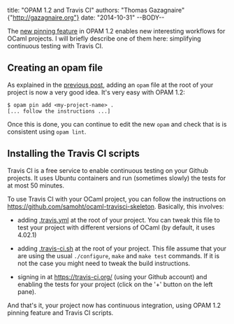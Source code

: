 title: "OPAM 1.2 and Travis CI"
authors: "Thomas Gazagnaire" {"http://gazagnaire.org"}
date: "2014-10-31"
--BODY--

The [new pinning feature][pin] in OPAM 1.2 enables new interesting
workflows for OCaml projects. I will briefly describe one of them
here: simplifying continuous testing with Travis CI.

## Creating an opam file

As explained in the [previous post][pin], adding an `opam` file at the
root of your project is now a very good idea. It's very easy with OPAM
1.2:

```
$ opam pin add <my-project-name> .
[... follow the instructions ...]
```

Once this is done, you can continue to edit the new `opam` and check
that is is consistent using `opam lint`.

## Installing the Travis CI scripts

Travis CI is a free service to enable continuous testing on your
Github projects. It uses Ubuntu containers and run (sometimes slowly)
the tests for at most 50 minutes.

To use Travis CI with your OCaml project, you can follow the instructions on
https://github.com/samoht/ocaml-travisci-skeleton. Basically, this involves:

- adding
  [.travis.yml](https://github.com/samoht/ocaml-travisci-skeleton/blob/master/.travis.yml)
  at the root of your project. You can tweak this file to test your
  project with different versions of OCaml (by default, it uses 4.02.1)

- adding
  [.travis-ci.sh](https://github.com/samoht/ocaml-travisci-skeleton/blob/master/.travis-ci.sh)
  at the root of your project. This file assume that your are using
  the usual `./configure`, `make` and `make test` commands. If it
  is not the case you might need to tweak the build instructions.

- signing in at https://travis-ci.org/ (using your Github account) and
  enabling the tests for your project (click on the '+' button on the
  left pane).

And that's it, your project now has continuous integration, using OPAM 1.2
pinning feature and Travis CI scripts.

[pin]: https://opam.ocaml.org/blog/opam-1-2-pin/
